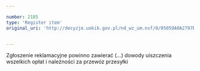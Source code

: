 ```yaml
---

number: 2185
type: 'Register item'
original_uri: 'http://decyzje.uokik.gov.pl/nd_wz_um.nsf/0/05059A0A2797B1FAC125783F0037EC34?OpenDocument'


---
```


Zgłoszenie reklamacyjne powinno zawierać (...) dowody uiszczenia wszelkich opłat i należności za przewóz przesyłki
